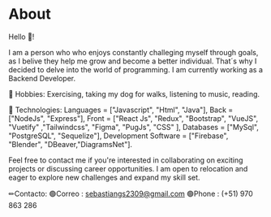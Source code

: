 # About
Hello 👋!

I am a person who who enjoys constantly challeging myself through goals, as I belive they help me grow and become a better individual. That´s why I decided to delve into the world of programming. I am currently working as a Backend Developer.

🎲 Hobbies: Exercising, taking my dog for walks, listening to music, reading.

🧠 Technologies: 
Languages = ["Javascript", "Html", "Java"],
Back = ["NodeJs", "Express"], 
Front = ["React Js", "Redux", "Bootstrap", "VueJS", "Vuetify" ,"Tailwindcss", "Figma", "PugJs", "CSS" ], 
Databases = ["MySql", "PostgreSQL", "Sequelize"], 
Development Software = ["Firebase", "Blender", "DBeaver,"DiagramsNet"].

Feel free to contact me if you're interested in collaborating on exciting projects or discussing career opportunities. I am open to relocation and eager to explore new challenges and expand my skill set.

✏Contacto:
🟢Correo : sebastiangs2309@gmail.com
🟢Phone : (+51) 970 863 286

